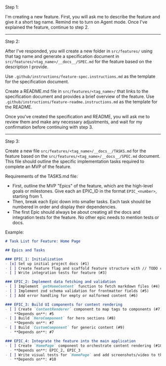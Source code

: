 Step 1:

I'm creating a new feature. First, you will ask me to describe the feature and give it a short tag name. Remind me to turn on Agent mode. Once I've explained the feature, continue to step 2.

---

Step 2:

After I've responded, you will create a new folder in `src/features/` using that tag name and generate a specification document in
`src/features/<tag_name>/__docs__/SPEC.md` for the feature based on the description I provide.

Use `.github/instructions/feature-spec.instructions.md` as the template for the specification document.

Create a README.md file in `src/features/<tag_name>/` that links to the specification document and provides a brief overview of the feature. Use `.github/instructions/feature-readme.instructions.md` as the template for the README.

Once you've created the specification and README, you will ask me to review them and make any necessary adjustments, and wait for my confirmation before continuing with step 3.

---

Step 3:

Create a new file `src/features/<tag_name>/__docs__/TASKS.md` for the feature based on the `src/features/<tag_name>/__docs__/SPEC.md` document. This file should outline the specific implementation tasks required to complete an MVP of the feature.

Requirements of the TASKS.md file:
- First, outline the MVP "Epics" of the feature, which are the high-level goals or milestones. Give each an EPIC_ID in the format `EPIC_<number>`, starting from 1.
- Then, break each Epic down into smaller tasks. Each task should be numbered in order and display their dependencies.
- The first Epic should always be about creating all the docs and integration tests for the feature. No other epic needs to mention tests or docs.

Example:
```markdown
# Task List for Feature: Home Page

## Epics and Tasks

### EPIC_1: Initialization
- [x] Set up initial project docs (#1)
- [ ] Create feature flag and scaffold feature structure with // TODO comments (#2)
- [ ] Write integration tests for feature (#3)

### EPIC_2: Implement data fetching and validation
- [ ] Implement `getHomeContent` function to fetch markdown files (#4)
- [ ] Implement zod schema validation for frontmatter fields (#5)
- [ ] Add error handling for empty or malformed content (#6)

### EPIC_3: Build UI components for content rendering
- [ ] Create `ContentRenderer` component to map tags to components (#7)
  - **Depends on**: #5
- [ ] Build `HeroComponent` for hero sections (#8)
  - **Depends on**: #7
- [ ] Build `CustomComponent` for generic content (#9)
  - **Depends on**: #7

### EPIC_4: Integrate the feature into the main application
- [ ] Create `HomePage` component to orchestrate content rendering (#10)
  - **Depends on**: EPIC_2, EPIC_3
- [ ] Write visual tests for `HomePage` and add screenshots/video to the docs (#11)
  - **Depends on**: #10
```
